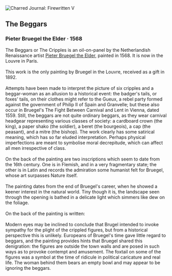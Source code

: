 <div class="artwork-of-the-day">
  <div class="container">
    <div class="img-wrapper">
      <img
        src="https://uploads3.wikiart.org/images/pieter-bruegel-the-elder/the-beggars-1568.jpg!Large.jpg"
        alt="Charred Journal: Firewritten V" />
    </div>
    <div class="artwork-detail">
      <div class="artwork-origin"> 
        <h2 class="artwork-name">The Beggars</h2>
        <h3 class="artist">
          Pieter Bruegel the Elder
                    ·  1568
        </h3>
      </div>
      <p class="description">
        <span class="artwork-description-text ng-binding" ng-bind-html="viewModel.ArtworkOfTheDay.Description | unsafe">The Beggars or The Cripples is an oil-on-panel by the Netherlandish Renaissance artist <a target="_blank" href="/en/pieter-bruegel-the-elder">Pieter Bruegel the Elder</a>, painted in 1568. It is now in the Louvre in Paris.
<br>
<br>This work is the only painting by Bruegel in the Louvre, received as a gift in 1892.
<br>
<br>Attempts have been made to interpret the picture of six cripples and a beggar-woman as an allusion to a historical event: the badger's tails, or foxes' tails, on their clothes might refer to the Gueux, a rebel party formed against the government of Philip II of Spain and Granvelle; but these also occur in Bruegel's The Fight Between Carnival and Lent in Vienna, dated 1559. Still, the beggars are not quite ordinary beggars, as they wear carnival headgear representing various classes of society: a cardboard crown (the king), a paper shako (the soldier), a beret (the bourgeois), a cap (the peasant), and a mitre (the bishop). The work clearly has some satirical meaning, which has so far eluded interpretation. Perhaps physical imperfections are meant to symbolise moral decrepitude, which can affect all men irrespective of class.
<br>
<br>On the back of the painting are two inscriptions which seem to date from the 16th century. One is in Flemish, and in a very fragmentary state; the other is in Latin and records the admiration some humanist felt for Bruegel, whose art surpasses Nature itself.
<br>
<br>The painting dates from the end of Bruegel's career, when he showed a keener interest in the natural world. Tiny though it is, the landscape seen through the opening is bathed in a delicate light which simmers like dew on the foliage.
<br>
<br>On the back of the painting is written:
<br>
<br>Modern eyes may be inclined to conclude that Brugel intended to invoke sympathy for the plight of the crippled figures, but from a historical perspective this is unlikely. Europeans of Bruegel's time gave little regard to beggars, and the painting provides hints that Bruegel shared this denigration: the figures are outside the town walls and are posed in such ways as to provoke contempt and amusement. The foxtail on some of the figures was a symbol at the time of ridicule in political caricature and real life. The woman behind them bears an empty bowl and may appear to be ignoring the beggars.</span>
                        <div class="text-shadow-container" ng-show="showShadow" style=""></div>
      </p>
    </div>
  </div>

</div>
